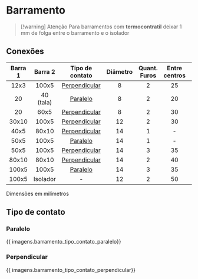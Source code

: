 # Barramento
>[!warning] Atenção
>Para barramentos com **termocontratil** deixar 1 mm de folga entre o barramento e o isolador
## Conexões
<style>
    .md-grid {
        max-width: 1540px; 
    }
    
</style>

| Barra 1 | Barra 2 | Tipo de contato | Diâmetro | Quant. Furos | Entre centros | Cota borda | Contato |
| :-----: | :-----: | :-------------: | :------: | :----------: | :-----------: | :--------: | :-----: |
| 12x3 | 100x5 | [Perpendicular](#perpendicular) | 8 | 2 | 25 | 12,5 | 50 |
| 20 | 40 (tala) | [Paralelo](#paralelo) | 8 | 2 | 20 | 10 | 30 |
| 20 | 60x5 | [Perpendicular](#perpendicular) | 8 | 2 | 30 | 15 | 60 |
| 30x10 | 100x5 | [Perpendicular](#perpendicular) | 12 | 2 | 30 | 10 | 50 |
| 40x5 | 80x10 | [Perpendicular](#perpendicular) | 14 | 1 | - | 20 | 40 |
| 50x5 | 100x5 | [Paralelo](#paralelo) | 14 | 1 | - | 25 | 50 |
| 50x5 | 100x5 | [Perpendicular](#perpendicular) | 14 | 3 | 35 | 15 | 100 |
| 80x10 | 80x10 | [Perpendicular](#perpendicular) | 14 | 2 | 40 | 20 | 40 |
| 100x5 | 100x5 | [Paralelo](#paralelo) | 14 | 3 | 35 | 15 | 50 |
| 100x5 | Isolador | - | 12 | 2 | 50 | 25 | - |

Dimensões em milímetros

## Tipo de contato
### Paralelo

{{ imagens.barramento_tipo_contato_paralelo}}

### Perpendicular

{{ imagens.barramento_tipo_contato_perpendicular}}
